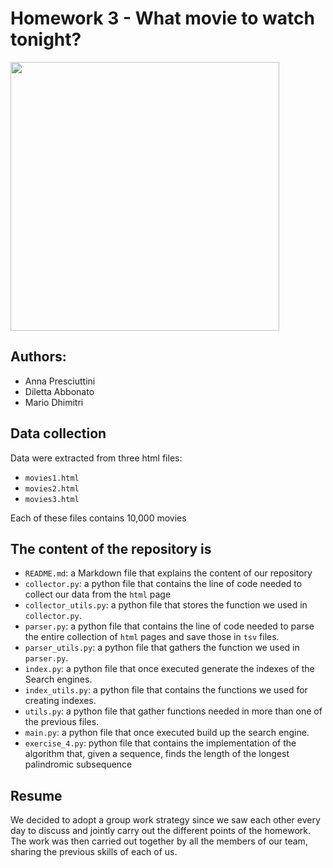# Homework 3 - What movie to watch tonight?

<p align="left">
<img src="https://www.thehits.co.nz/media/6615023/cinema-popcorn.jpg?mode=crop&width=620&height=349&quality=60&scale=both" height=430 
</p>

## Authors: 
- Anna Presciuttini
- Diletta Abbonato
- Mario Dhimitri
## Data collection
Data were extracted from three html files: 
 * `movies1.html`
 * `movies2.html`
 * `movies3.html`

Each of these files contains 10,000 movies

## The content of the repository is

* `README.md`: a Markdown file that explains the content of our repository
* `collector.py`: a python file that contains the line of code needed to collect our data from the `html` page 
* `collector_utils.py`: a python file that stores the function we used in `collector.py`.
* `parser.py`: a python file that contains the line of code needed to parse the entire collection of `html` pages and save those in `tsv` files.
* `parser_utils.py`: a python file that gathers the function we used in `parser.py`.
* `index.py`: a python file that once executed generate the indexes of the Search engines.
* `index_utils.py`: a python file that contains the functions we used for creating indexes.
* `utils.py`: a python file that gather functions needed in more than one of the previous files.
* `main.py`: a python file that once executed build up the search engine.
* `exercise_4.py`: python file that contains the implementation of the algorithm that, given a sequence, finds the length of the longest palindromic subsequence

## Resume

We decided to adopt a group work strategy since we saw each other every day to discuss and jointly carry out the different points of the homework. The work was then carried out together by all the members of our team, sharing the previous skills of each of us.
